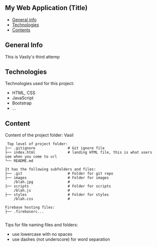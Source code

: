## My Web Application (Title)

* [General info](#general-info)
* [Technologies](#technologies)
* [Contents](#content)

## General Info
This is Vasily's third attemp
	
## Technologies
Technologies used for this project:
* HTML, CSS
* JavaScript
* Bootstrap 
* ...
	
## Content
Content of the project folder:
Vasil 

```
 Top level of project folder: 
├── .gitignore               # Git ignore file
├── index.html               # landing HTML file, this is what users see when you come to url
└── README.md

It has the following subfolders and files:
├── .git                     # Folder for git repo
├── images                   # Folder for images
    /blah.jpg                # 
├── scripts                  # Folder for scripts
    /blah.js                 # 
├── styles                   # Folder for styles
    /blah.css                # 

Firebase hosting files: 
├── .firebaserc...


```

Tips for file naming files and folders:
* use lowercase with no spaces
* use dashes (not underscore) for word separation

